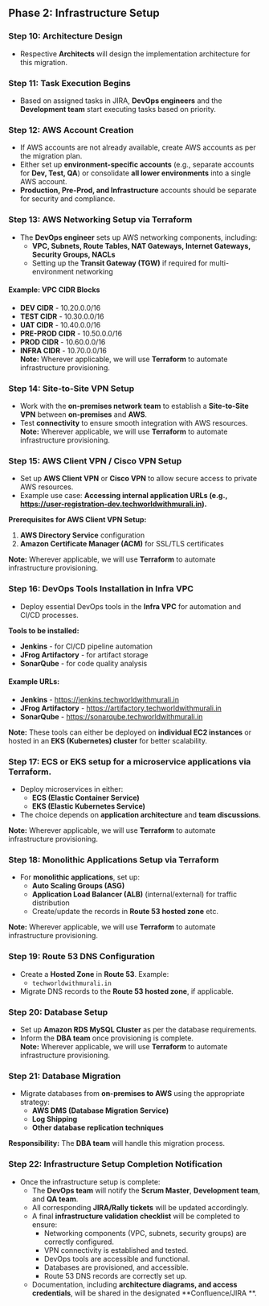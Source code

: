## **Phase 2: Infrastructure Setup**  

### **Step 10: Architecture Design**  
- Respective **Architects** will design the implementation architecture for this migration.  

### **Step 11: Task Execution Begins**  
- Based on assigned tasks in JIRA, **DevOps engineers** and the **Development team** start executing tasks based on priority.  

### **Step 12: AWS Account Creation**  
- If AWS accounts are not already available, create AWS accounts as per the migration plan.  
- Either set up **environment-specific accounts** (e.g., separate accounts for **Dev, Test, QA**) or consolidate **all lower environments** into a single AWS account.  
- **Production, Pre-Prod, and Infrastructure** accounts should be separate for security and compliance.  

### **Step 13: AWS Networking Setup via Terraform**  
- The **DevOps engineer** sets up AWS networking components, including:  
  - **VPC, Subnets, Route Tables, NAT Gateways, Internet Gateways, Security Groups, NACLs**  
  - Setting up the **Transit Gateway (TGW)** if required for multi-environment networking  

#### **Example: VPC CIDR Blocks**  
- **DEV CIDR** - 10.20.0.0/16  
- **TEST CIDR** - 10.30.0.0/16  
- **UAT CIDR** - 10.40.0.0/16  
- **PRE-PROD CIDR** - 10.50.0.0/16  
- **PROD CIDR** - 10.60.0.0/16  
- **INFRA CIDR** - 10.70.0.0/16  
**Note:** Wherever applicable, we will use **Terraform** to automate infrastructure provisioning.  
### **Step 14: Site-to-Site VPN Setup**  
- Work with the **on-premises network team** to establish a **Site-to-Site VPN** between **on-premises** and **AWS**.  
- Test **connectivity** to ensure smooth integration with AWS resources.  
**Note:** Wherever applicable, we will use **Terraform** to automate infrastructure provisioning.  
### **Step 15: AWS Client VPN / Cisco VPN Setup**  
- Set up **AWS Client VPN** or **Cisco VPN** to allow secure access to private AWS resources.  
- Example use case: **Accessing internal application URLs (e.g., https://user-registration-dev.techworldwithmurali.in).**  

**Prerequisites for AWS Client VPN Setup:**  
1. **AWS Directory Service** configuration  
2. **Amazon Certificate Manager (ACM)** for SSL/TLS certificates  

**Note:** Wherever applicable, we will use **Terraform** to automate infrastructure provisioning.  

### **Step 16: DevOps Tools Installation in Infra VPC**  
- Deploy essential DevOps tools in the **Infra VPC** for automation and CI/CD processes.  

**Tools to be installed:**  
- **Jenkins** - for CI/CD pipeline automation  
- **JFrog Artifactory** - for artifact storage  
- **SonarQube** - for code quality analysis  

#### **Example URLs:**  
- **Jenkins** - https://jenkins.techworldwithmurali.in  
- **JFrog Artifactory** - https://artifactory.techworldwithmurali.in  
- **SonarQube** - https://sonarqube.techworldwithmurali.in  

**Note:** These tools can either be deployed on **individual EC2 instances** or hosted in an **EKS (Kubernetes) cluster** for better scalability.  

### **Step 17: ECS or EKS setup for a microservice applications via Terraform.**  
- Deploy microservices in either:  
  - **ECS (Elastic Container Service)**  
  - **EKS (Elastic Kubernetes Service)**  
- The choice depends on **application architecture** and **team discussions**.
   
**Note:** Wherever applicable, we will use **Terraform** to automate infrastructure provisioning.  
### **Step 18: Monolithic Applications Setup via Terraform**  
- For **monolithic applications**, set up:  
  - **Auto Scaling Groups (ASG)**  
  - **Application Load Balancer (ALB)** (internal/external) for traffic distribution  
  - Create/update the records in **Route 53 hosted zone** etc.
    
**Note:** Wherever applicable, we will use **Terraform** to automate infrastructure provisioning.  
### **Step 19: Route 53 DNS Configuration**  
- Create a **Hosted Zone** in **Route 53**. Example:  
  - `techworldwithmurali.in`  
- Migrate DNS records to the **Route 53 hosted zone**, if applicable.  

### **Step 20: Database Setup**  
- Set up **Amazon RDS MySQL Cluster** as per the database requirements.  
- Inform the **DBA team** once provisioning is complete.  
**Note:** Wherever applicable, we will use **Terraform** to automate infrastructure provisioning.  
### **Step 21: Database Migration**  
- Migrate databases from **on-premises to AWS** using the appropriate strategy:  
  - **AWS DMS (Database Migration Service)**  
  - **Log Shipping**  
  - **Other database replication techniques**  

**Responsibility:** The **DBA team** will handle this migration process.  

### **Step 22: Infrastructure Setup Completion Notification**  
- Once the infrastructure setup is complete:  
  - The **DevOps team** will notify the **Scrum Master**, **Development team**, and **QA team**.  
  - All corresponding **JIRA/Rally tickets** will be updated accordingly.  
  - A final **infrastructure validation checklist** will be completed to ensure:  
    - Networking components (VPC, subnets, security groups) are correctly configured.  
    - VPN connectivity is established and tested.  
    - DevOps tools are accessible and functional.  
    - Databases are provisioned, and accessible.  
    - Route 53 DNS records are correctly set up.  
  - Documentation, including **architecture diagrams, and access credentials**, will be shared in the designated **Confluence/JIRA **. 

